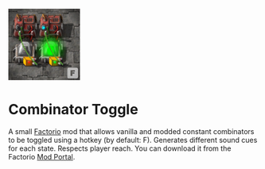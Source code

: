 ![Mod thumbnail](/thumbnail.png)

# Combinator Toggle

A small [Factorio](https://factorio.com) mod that allows vanilla and modded constant combinators to be toggled using a hotkey (by default: F). Generates different sound cues for each state. Respects player reach. You can download it from the Factorio [Mod Portal](https://mods.factorio.com/mod/combinator-toggle).
